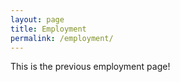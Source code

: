 ```yaml
---
layout: page
title: Employment
permalink: /employment/
---
```


This is the previous employment page!
